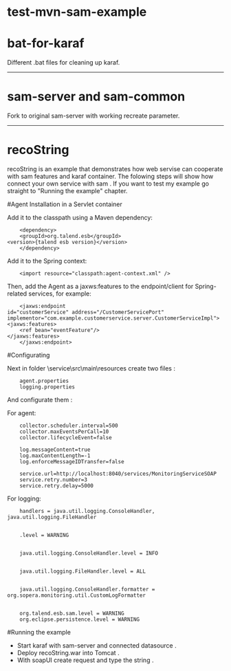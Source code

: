 test-mvn-sam-example
======================
bat-for-karaf
====================
Different .bat files for cleaning up karaf.

-----------------------------------------------------------------
sam-server and sam-common
====================
Fork to original sam-server with working recreate parameter.

-----------------------------------------------------------------
recoString
====================

recoString is an example that demonstrates how web servise can cooperate with sam features and karaf container. 
The folowing steps will show how connect your own service with sam . If you want to test my example
go straight to "Running the example" chapter. 


#Agent Installation in a Servlet container



Add it to the classpath using a Maven dependency:
  

        <dependency> 
        <groupId>org.talend.esb</groupId>
	<version>{talend esb version}</version>
        </dependency>

Add it to the Spring context:

        <import resource="classpath:agent-context.xml" />

Then, add the Agent as a jaxws:features to the endpoint/client for Spring-related services, for example:

        <jaxws:endpoint
    id="customerService" address="/CustomerServicePort" 
    implementor="com.example.customerservice.server.CustomerServiceImpl"> 
    <jaxws:features>
        <ref bean="eventFeature"/>
    </jaxws:features>
        </jaxws:endpoint>

#Configurating

Next in folder \service\src\main\resources create two files :

        agent.properties 
        logging.properties
And configurate them :

For agent:

        collector.scheduler.interval=500
        collector.maxEventsPerCall=10
        collector.lifecycleEvent=false

        log.messageContent=true
        log.maxContentLength=-1
        log.enforceMessageIDTransfer=false

        service.url=http://localhost:8040/services/MonitoringServiceSOAP
        service.retry.number=3
        service.retry.delay=5000

For logging:

        handlers = java.util.logging.ConsoleHandler, java.util.logging.FileHandler 


        .level = WARNING 


        java.util.logging.ConsoleHandler.level = INFO 


        java.util.logging.FileHandler.level = ALL 


        java.util.logging.ConsoleHandler.formatter = org.sopera.monitoring.util.CustomLogFormatter


        org.talend.esb.sam.level = WARNING 
        org.eclipse.persistence.level = WARNING

#Running the example


- Start karaf with sam-server and connected datasource . 
- Deploy recoString.war into Tomcat . 
- With soapUI create request and type the string .
